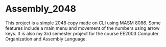 # Assembly_2048
This project is a simple 2048 copy made on CLI using MASM 8086. Some features include a main menu and movement of the numbers using arrow keys. It is also my 3rd semester project for the course EE2003 Computer Organization and Assembly Language.
